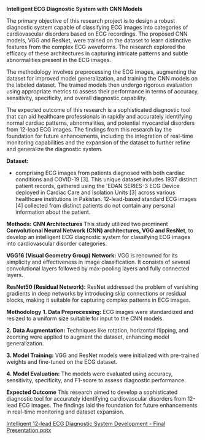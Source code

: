 **Intelligent ECG Diagnostic System with CNN Models**

The primary objective of this research project is to design a robust diagnostic system capable of classifying ECG images into categories of cardiovascular disorders based on ECG recordings. The proposed CNN models, VGG and ResNet, were trained on the dataset to learn distinctive features from the complex ECG waveforms. The research explored the efficacy of these architectures in capturing intricate patterns and subtle abnormalities present in the ECG images.

The methodology involves preprocessing the ECG images, augmenting the dataset for improved model generalization, and training the CNN models on the labeled dataset. The trained models then undergo rigorous evaluation using appropriate metrics to assess their performance in terms of accuracy, sensitivity, specificity, and overall diagnostic capability.

The expected outcome of this research is a sophisticated diagnostic tool that can aid healthcare professionals in rapidly and accurately identifying normal cardiac patterns, abnormalities, and potential myocardial disorders from 12-lead ECG images. The findings from this research lay the foundation for future enhancements, including the integration of real-time monitoring capabilities and the expansion of the dataset to further refine and generalize the diagnostic system.

**Dataset:**
- comprising ECG images from patients diagnosed with both cardiac conditions and COVID-19 [3]. This unique dataset includes 1937 distinct patient records, gathered using the 'EDAN SERIES-3 ECG Device deployed in Cardiac Care and Isolation Units [3] across various healthcare institutions in Pakistan. 12-lead-based standard ECG images [4] collected from distinct patients do not contain any personal information about the patient.

**Methods:**
**CNN Architectures**
This study utilized two prominent **Convolutional Neural Network (CNN) architectures, VGG and ResNet**, to develop an intelligent ECG diagnostic system for classifying ECG images into cardiovascular disorder categories.

**VGG16 (Visual Geometry Group) Network:**
VGG is renowned for its simplicity and effectiveness in image classification. It consists of several convolutional layers followed by max-pooling layers and fully connected layers.

**ResNet50 (Residual Network):**
ResNet addressed the problem of vanishing gradients in deep networks by introducing skip connections or residual blocks, making it suitable for capturing complex patterns in ECG images.

**Methodology**
**1. Data Preprocessing:** ECG images were standardized and resized to a uniform size suitable for input to the CNN models.

**2. Data Augmentation:** Techniques like rotation, horizontal flipping, and zooming were applied to augment the dataset, enhancing model generalization.

**3. Model Training:** VGG and ResNet models were initialized with pre-trained weights and fine-tuned on the ECG dataset.

**4. Model Evaluation:** The models were evaluated using accuracy, sensitivity, specificity, and F1-score to assess diagnostic performance. 

**Expected Outcome**
This research aimed to develop a sophisticated diagnostic tool for accurately identifying cardiovascular disorders from 12-lead ECG images. The findings laid the foundation for future enhancements in real-time monitoring and dataset expansion.


[Intelligent 12-lead ECG Diagnostic System Development - Final Presentation.pptx](https://github.com/user-attachments/files/15909110/Intelligent.12-lead.ECG.Diagnostic.System.Development.-.Final.Presentation.pptx)
